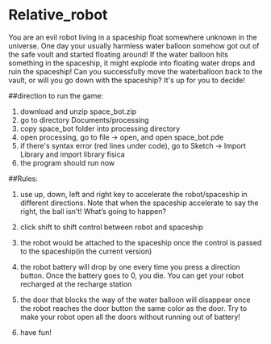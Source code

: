 # Relative_robot
You are an evil robot living in a spaceship float somewhere unknown in the universe. 
One day your usually harmless water balloon somehow got out of the safe voult and started floating around!
If the water balloon hits something in the spaceship, it might explode into floating water drops and ruin the spaceship!
Can you successfully move the waterballoon back to the vault, or will you go down with the spaceship? 
It's up for you to decide!

##direction to run the game:
1. download and unzip space_bot.zip
2. go to directory Documents/processing
3. copy space_bot folder into processing directory
4. open processing, go to file -> open, and open space_bot.pde
5. if there's syntax error (red lines under code), go to Sketch -> Import Library and import library fisica
6. the program should run now

##Rules: 
1. use up, down, left and right key to accelerate the robot/spaceship in different directions. Note that when the spaceship accelerate to say the right, the ball isn’t! What’s going to happen?

2. click shift to shift control between robot and spaceship

3. the robot would be attached to the spaceship once the control is passed to the spaceship(in the current version)

4. the robot battery will drop by one every time you press a direction button. Once the battery goes to 0, you die. You can get your robot recharged at the recharge station

5. the door that blocks the way of the water balloon will disappear once the robot reaches the door button the same color as the door. Try to make your robot open all the doors without running out of battery!

6. have fun!
